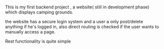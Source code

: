 This is my first backend project , a website( still in development phase) which displays camping grounds.
 
 the website has a secure login system and a user a only post/delete anything if he's logged in, also
 direct routing is checked if the user wants to manually access a page.
 
Rest functionality is quite simple
